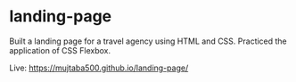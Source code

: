 # landing-page
Built a landing page for a travel agency using HTML and CSS.
Practiced the application of CSS Flexbox.

Live: https://mujtaba500.github.io/landing-page/
